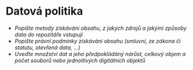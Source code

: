 # Datová politika

- *Popište metody získávání obsahu, z jakých zdrojů a jakými způsoby data do repozitáře vstupují*
- *Popište právní podmínky získávání obsahu (smluvní, ze zákona či statutu, otevřená data, ...)*
- *Uveďte množství dat a jeho předpokládáný nárůst, celkový objem a počet souborů nebo jednotlivých digitálních objektů*
